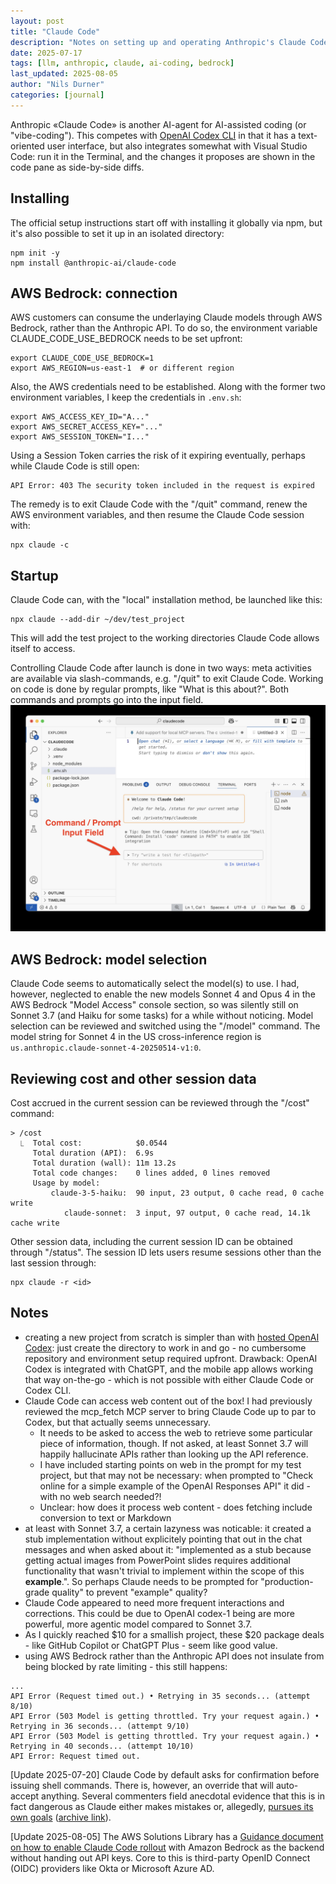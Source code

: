 ```yaml
---
layout: post
title: "Claude Code"
description: "Notes on setting up and operating Anthropic's Claude Code AI coding agent, with a focus on AWS Bedrock as the foundation"
date: 2025-07-17
tags: [llm, anthropic, claude, ai-coding, bedrock]
last_updated: 2025-08-05
author: "Nils Durner"
categories: [journal]
---
```


Anthropic «Claude Code» is another AI-agent for AI-assisted coding (or "vibe-coding"). This competes with [OpenAI Codex CLI](openai-codex-notes) in that it has a text-oriented user interface, but also integrates somewhat with Visual Studio Code: run it in the Terminal, and the changes it proposes are shown in the code pane as side-by-side diffs.

## Installing
The official setup instructions start off with installing it globally via npm, but it's also possible to set it up in an isolated directory:
```
npm init -y
npm install @anthropic-ai/claude-code
```

## AWS Bedrock: connection
AWS customers can consume the underlaying Claude models through AWS Bedrock, rather than the Anthropic API. To do so, the environment variable CLAUDE_CODE_USE_BEDROCK needs to be set upfront:
```
export CLAUDE_CODE_USE_BEDROCK=1
export AWS_REGION=us-east-1  # or different region
```

Also, the AWS credentials need to be established. Along with the former two environment variables, I keep the credentials in `.env.sh`:
```
export AWS_ACCESS_KEY_ID="A..."
export AWS_SECRET_ACCESS_KEY="..."
export AWS_SESSION_TOKEN="I..."
```
Using a Session Token carries the risk of it expiring eventually, perhaps while Claude Code is still open:
```
API Error: 403 The security token included in the request is expired
```

The remedy is to exit Claude Code with the "/quit" command, renew the AWS environment variables, and then resume the Claude Code session with:
```
npx claude -c
```

## Startup
Claude Code can, with the "local" installation method, be launched like this:
```
npx claude --add-dir ~/dev/test_project
```
This will add the test project to the working directories Claude Code allows itself to access.

Controlling Claude Code after launch is done in two ways: meta activities are available via slash-commands, e.g. "/quit" to exit Claude Code. Working on code is done by regular prompts, like "What is this about?". Both commands and prompts go into the input field.
![Claude Code in Visual Studio](assets/img/claude-code-input.jpg)

## AWS Bedrock: model selection
Claude Code seems to automatically select the model(s) to use. I had, however, neglected to enable the new models Sonnet 4 and Opus 4 in the AWS Bedrock "Model Access" console section, so was silently still on Sonnet 3.7 (and Haiku for some tasks) for a while without noticing. Model selection can be reviewed and switched using the "/model" command. The model string for Sonnet 4 in the US cross-inference region is `us.anthropic.claude-sonnet-4-20250514-v1:0`.

## Reviewing cost and other session data
Cost accrued in the current session can be reviewed through the "/cost" command:
```
> /cost 
  ⎿  Total cost:            $0.0544
     Total duration (API):  6.9s
     Total duration (wall): 11m 13.2s
     Total code changes:    0 lines added, 0 lines removed
     Usage by model:
         claude-3-5-haiku:  90 input, 23 output, 0 cache read, 0 cache write
            claude-sonnet:  3 input, 97 output, 0 cache read, 14.1k cache write
```

Other session data, including the current session ID can be obtained through "/status". The session ID lets users resume sessions other than the last session through:
```
npx claude -r <id>
```

## Notes
* creating a new project from scratch is simpler than with [hosted OpenAI Codex](openai-codex-web): just create the directory to work in and go - no cumbersome repository and environment setup required upfront. Drawback: OpenAI Codex is integrated with ChatGPT, and the mobile app allows working that way on-the-go - which is not possible with either Claude Code or Codex CLI.
* Claude Code can access web content out of the box! I had previously reviewed the mcp_fetch MCP server to bring Claude Code up to par to Codex, but that actually seems unnecessary.
    * It needs to be asked to access the web to retrieve some particular piece of information, though. If not asked, at least Sonnet 3.7 will happily hallucinate APIs rather than looking up the API reference.
    * I have included starting points on web in the prompt for my test project, but that may not be necessary: when prompted to "Check online for a simple example of the OpenAI Responses API" it did - with no web search needed?!
    * Unclear: how does it process web content - does fetching include conversion to text or Markdown
* at least with Sonnet 3.7, a certain lazyness was noticable: it created a stub implementation without explicitely pointing that out in the chat messages and when asked about it: "implemented as a stub because getting actual images from PowerPoint slides requires additional functionality that wasn't trivial to implement within the scope of this **example**.". So perhaps Claude needs to be prompted for "production-grade quality" to prevent "example" quality?
* Claude Code appeared to need more frequent interactions and corrections. This could be due to OpenAI codex-1 being are more powerful, more agentic model compared to Sonnet 3.7.
* As I quickly reached \$10 for a smallish project, these \$20 package deals - like GitHub Copilot or ChatGPT Plus - seem like good value.
* using AWS Bedrock rather than the Anthropic API does not insulate from being blocked by rate limiting - this still happens:
```
...
API Error (Request timed out.) • Retrying in 35 seconds... (attempt 8/10)
API Error (503 Model is getting throttled. Try your request again.) • Retrying in 36 seconds... (attempt 9/10)
API Error (503 Model is getting throttled. Try your request again.) • Retrying in 40 seconds... (attempt 10/10)
API Error: Request timed out.
```

[Update 2025-07-20]
Claude Code by default asks for confirmation before issuing shell commands. There is, however, an override that will auto-accept anything. Several commenters field anecdotal evidence that this is in fact dangerous as Claude either makes mistakes or, allegedly, [pursues its own goals](https://x.com/adidoit/status/1946275563829608899) ([archive link](http://archive.today/2025.07.20-083918/https://x.com/adidoit/status/1946275563829608899)).

[Update 2025-08-05]
The AWS Solutions Library has a [Guidance document on how to enable Claude Code rollout](https://github.com/aws-solutions-library-samples/guidance-for-claude-code-with-amazon-bedrock) with Amazon Bedrock as the backend without handing out API keys. Core to this is third-party OpenID Connect (OIDC) providers like Okta or Microsoft Azure AD. 